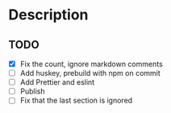 # Description

## TODO

- [x] Fix the count, ignore markdown comments
- [ ] Add huskey, prebuild with npm on commit
- [ ] Add Prettier and eslint
- [ ] Publish
- [ ] Fix that the last section is ignored
